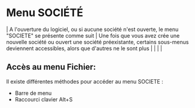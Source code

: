 






# Menu SOCIÉTÉ







| A l'ouverture du logiciel, 
 ou si aucune société n'est ouverte, le menu "SOCIETE" 
 se présente comme suit | Une fois que vous avez 
 crée une nouvelle 
 société ou ouvert 
 une société préexistante, certains sous-menus deviennent accessibles, 
 alors que d'autres ne le sont plus |
|  |  |


## Accès au menu Fichier:


Il existe différentes méthodes pour accéder au menu SOCIETE :


* Barre de menu
* Raccourci clavier 
 Alt+S


